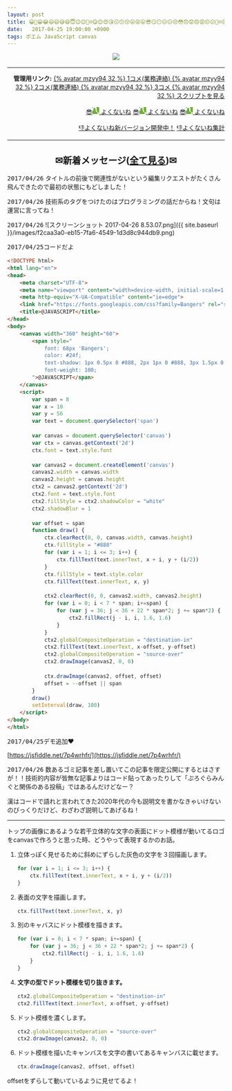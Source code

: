 ```yaml
---
layout: post
title: 😀😬😁😂😃😄😅😆😇😉😊🙂☺️😋😌😍😘😗😙😚😜😝😛😎😏😶😐😑😒😳😞😟😠😡😔😕🙁☹️😣😖😫😩😤😮😱😨😰😯😦😧😢😥😪😓😭😵😲😷😴💤💩😈👿👹👺💀👻
date:   2017-04-25 19:00:00 +0900
tags: ポエム JavaScript canvas
---
```


<div align="center" id="page_top">
  <img height="67" src="{{ site.baseurl }}/images/5f431f1d-7484-e7d5-5d70-817444b0bb5a.gif">
</div>

<hr />

<div align="right">
  <b>管理用リンク:</b>
    <a title="#comment_1" href="#comment_1">
      {% avatar mzyy94 32 %} 1コメ(業務連絡)
    </a>
    <a title="#comment_2" href="#comment_2">
      {% avatar mzyy94 32 %} 2コメ(業務連絡)
    </a>
    <a title="#comment_3" href="#comment_3">
      {% avatar mzyy94 32 %} 3コメ
    </a>
    <a title="#project1.bat" href="https://jsfiddle.net/7p4wrhfr/">
      {% avatar mzyy94 32 %} スクリプトを見る
    </a>
    <br /><br />
    <a target="_blank" title="{{ site.baseurl }}/items/yokunaine" href="{{ site.baseurl }}/items/yokunaine">😎<img alt="yokunaine" src="https://raw.githubusercontent.com/mzyy94/yokunaine/master/client/icon16.png" /> よくないね</a>
    <a target="_blank" title="{{ site.baseurl }}/items/yokunaine" href="{{ site.baseurl }}/items/yokunaine">😎<img alt="yokunaine" src="https://raw.githubusercontent.com/mzyy94/yokunaine/master/client/icon16.png" /> よくないね</a>
    <a target="_blank" title="{{ site.baseurl }}/items/yokunaine" href="{{ site.baseurl }}/items/yokunaine">😎<img alt="yokunaine" src="https://raw.githubusercontent.com/mzyy94/yokunaine/master/client/icon16.png" /> よくないね</a>
    <br /><br />
    <a target="_blank" title="😎見てね！" href="{{ site.baseurl }}/items/yokunaine2">👎よくないね新バージョン開発中！</a>
    <a target="_blank" title="よくないね！" href="https://yokunaine.mzyy94.com">👎よくないね集計</a>
</div>

<hr />

<div align="center">
  <h2>✉<b>新着メッセージ(<a title="#messages" href="#comment_4">全て見る</a>)</b>✉</h2>
</div>

<kbd>2017/04/26</kbd> タイトルの前後で関連性がないという編集リクエストがたくさん飛んできたので最初の状態にもどしました！

<kbd>2017/04/26</kbd> 技術系のタグをつけたのはプログラミングの話だからね！文句は運営に言ってね！


<kbd>2017/04/26</kbd>
![スクリーンショット 2017-04-26 8.53.07.png]({{ site.baseurl }}/images/f2caa3a0-eb15-7fa6-4549-1d3d8c944db9.png)

<kbd>2017/04/25</kbd>コードだよ

```html
<!DOCTYPE html>
<html lang="en">
<head>
    <meta charset="UTF-8">
    <meta name="viewport" content="width=device-width, initial-scale=1.0">
    <meta http-equiv="X-UA-Compatible" content="ie=edge">
    <link href="https://fonts.googleapis.com/css?family=Bangers" rel="stylesheet">
    <title>@JAVASCRIPT</title>
</head>
<body>
    <canvas width="360" height="60">
        <span style="
            font: 68px 'Bangers';
            color: #24f;
            text-shadow: 1px 0.5px 0 #888, 2px 1px 0 #888, 3px 1.5px 0 #888;
            font-weight: 100;
        ">@JAVASCRIPT</span>
    </canvas>
    <script>
        var span = 8
        var x = 10
        var y = 56
        var text = document.querySelector('span')

        var canvas = document.querySelector('canvas')
        var ctx = canvas.getContext('2d')
        ctx.font = text.style.font

        var canvas2 = document.createElement('canvas')
        canvas2.width = canvas.width
        canvas2.height = canvas.height
        ctx2 = canvas2.getContext('2d')
        ctx2.font = text.style.font
        ctx2.fillStyle = ctx2.shadowColor = "white"
        ctx2.shadowBlur = 1

        var offset = span
        function draw() {
            ctx.clearRect(0, 0, canvas.width, canvas.height)
            ctx.fillStyle = "#888"
            for (var i = 1; i <= 3; i++) {
                ctx.fillText(text.innerText, x + i, y + (i/2))
            }
            ctx.fillStyle = text.style.color
            ctx.fillText(text.innerText, x, y)

            ctx2.clearRect(0, 0, canvas2.width, canvas2.height)
            for (var i = 0; i < 7 * span; i+=span) {
                for (var j = 36; j < 36 + 22 * span*2; j += span*2) {
                    ctx2.fillRect(j - i, i, 1.6, 1.6)
                }
            }
            ctx2.globalCompositeOperation = "destination-in"
            ctx2.fillText(text.innerText, x-offset, y-offset)
            ctx2.globalCompositeOperation = "source-over"
            ctx2.drawImage(canvas2, 0, 0)

            ctx.drawImage(canvas2, offset, offset)
            offset = --offset || span 
        }
        draw()
        setInterval(draw, 100)
    </script>
</body>
</html>
```

<kbd>2017/04/25</kbd>デモ追加❤️

[https://jsfiddle.net/7p4wrhfr/](https://jsfiddle.net/7p4wrhfr/)


<kbd>2017/04/26</kbd> 数あるゴミ記事を差し置いてこの記事を限定公開にするとはさすが！！技術的内容が皆無な記事よりはコード貼ってあったりして「ぷろぐらみんぐと関係のある投稿」ではあるんだけどなー？

漢はコードで語れと言われてきた2020年代の今も説明文を書かなきゃいけないのびっくりだけど、わざわざ説明してあげるね！

<hr />

トップの画像にあるような若干立体的な文字の表面にドット模様が動いてるロゴをcanvasで作ろうと思った時、どうやって表現するかのお話。

1. 立体っぽく見せるために斜めにずらした灰色の文字を３回描画します。

    ```javascript
    for (var i = 1; i <= 3; i++) {
        ctx.fillText(text.innerText, x + i, y + (i/2))
    }
    ```

2. 表面の文字を描画します。

    ```javascript
    ctx.fillText(text.innerText, x, y)
    ```

3. 別のキャバスにドット模様を描きます。

    ```javascript
    for (var i = 0; i < 7 * span; i+=span) {
        for (var j = 36; j < 36 + 22 * span*2; j += span*2) {
            ctx2.fillRect(j - i, i, 1.6, 1.6)
        }
    }
    ```

4. **文字の型でドット模様を切り抜きます。**

    ```javascript
    ctx2.globalCompositeOperation = "destination-in"
    ctx2.fillText(text.innerText, x-offset, y-offset)
    ```

5. ドット模様を濃くします。

    ```javascript
    ctx2.globalCompositeOperation = "source-over"
    ctx2.drawImage(canvas2, 0, 0)
    ```

6. ドット模様を描いたキャンバスを文字の書いてあるキャンバスに載せます。

    ```javascript
    ctx.drawImage(canvas2, offset, offset)
    ```

offsetをずらして動いているように見せてるよ！